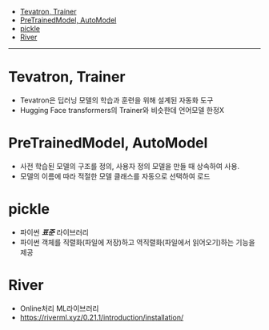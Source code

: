 - [Tevatron, Trainer](https://github.com/2jimoo/wiki-in-my-brain/blob/main/research-log/library_code_review.md#tevatron-trainer)  
- [PreTrainedModel, AutoModel](https://github.com/2jimoo/wiki-in-my-brain/blob/main/research-log/library_code_review.md#pretrainedmodel-automodel)  
- [pickle](https://github.com/2jimoo/wiki-in-my-brain/blob/main/research-log/library_code_review.md#pickle)  
- [River](https://github.com/2jimoo/wiki-in-my-brain/blob/main/research-log/library_code_review.md#river)

---

# Tevatron, Trainer
- Tevatron은 딥러닝 모델의 학습과 훈련을 위해 설계된 자동화 도구
- Hugging Face transformers의 Trainer와 비슷한데 언어모델 한정X


# PreTrainedModel, AutoModel
- 사전 학습된 모델의 구조를 정의, 사용자 정의 모델을 만들 때 상속하여 사용.
- 모델의 이름에 따라 적절한 모델 클래스를 자동으로 선택하여 로드

# pickle
- 파이썬 ***표준*** 라이브러리
- 파이썬 객체를 직렬화(파일에 저장)하고 역직렬화(파일에서 읽어오기)하는 기능을 제공


# River
- Online처리 ML라이브러리
- https://riverml.xyz/0.21.1/introduction/installation/
